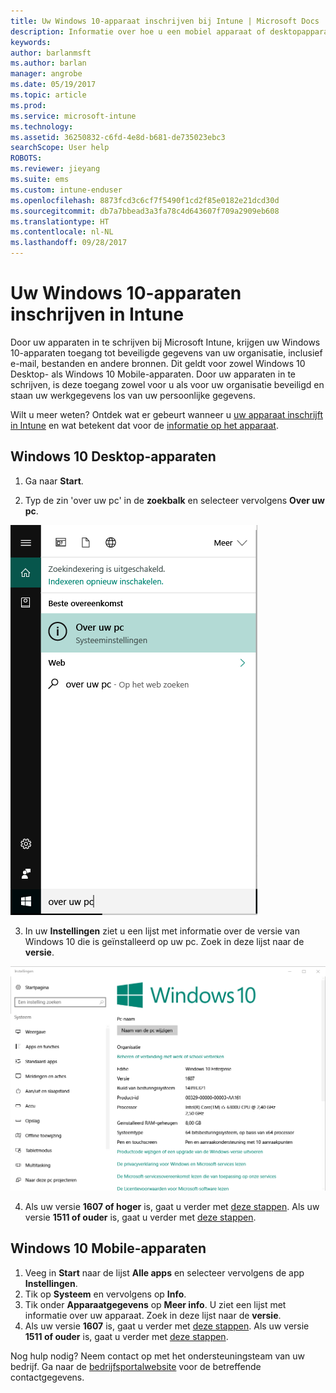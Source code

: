 ```yaml
---
title: Uw Windows 10-apparaat inschrijven bij Intune | Microsoft Docs
description: Informatie over hoe u een mobiel apparaat of desktopapparaat met Windows 10 kunt inschrijven bij Intune
keywords: 
author: barlanmsft
ms.author: barlan
manager: angrobe
ms.date: 05/19/2017
ms.topic: article
ms.prod: 
ms.service: microsoft-intune
ms.technology: 
ms.assetid: 36250832-c6fd-4e8d-b681-de735023ebc3
searchScope: User help
ROBOTS: 
ms.reviewer: jieyang
ms.suite: ems
ms.custom: intune-enduser
ms.openlocfilehash: 8873fcd3c6cf7f5490f1cd2f85e0182e21dcd30d
ms.sourcegitcommit: db7a7bbead3a3fa78c4d643607f709a2909eb608
ms.translationtype: HT
ms.contentlocale: nl-NL
ms.lasthandoff: 09/28/2017
---
```

# <a name="enroll-your-windows-10-devices-in-intune"></a>Uw Windows 10-apparaten inschrijven in Intune

Door uw apparaten in te schrijven bij Microsoft Intune, krijgen uw Windows 10-apparaten toegang tot beveiligde gegevens van uw organisatie, inclusief e-mail, bestanden en andere bronnen. Dit geldt voor zowel Windows 10 Desktop- als Windows 10 Mobile-apparaten. Door uw apparaten in te schrijven, is deze toegang zowel voor u als voor uw organisatie beveiligd en staan uw werkgegevens los van uw persoonlijke gegevens.

Wilt u meer weten? Ontdek wat er gebeurt wanneer u [uw apparaat inschrijft in Intune](what-happens-if-you-install-the-company-portal-app-and-enroll-your-device-in-intune-windows.md) en wat betekent dat voor de [informatie op het apparaat](what-info-can-your-company-see-when-you-enroll-your-device-in-intune.md).

## <a name="windows-10-desktop-devices"></a>Windows 10 Desktop-apparaten

1. Ga naar **Start**.

2. Typ de zin 'over uw pc' in de __zoekbalk__ en selecteer vervolgens __Over uw pc__.

 ![zoekinstellingen voor info over uw pc](media/searching_for_about_your_pc.png)

3.  In uw __Instellingen__ ziet u een lijst met informatie over de versie van Windows 10 die is geïnstalleerd op uw pc. Zoek in deze lijst naar de __versie__.

 ![Windows 10 Desktop - over uw pc](media/settings_about_pc.png)

4.  Als uw versie __1607 of hoger__ is, gaat u verder met [deze stappen](enroll-your-w10-device-access-work-or-school.md). Als uw versie __1511 of ouder__ is, gaat u verder met [deze stappen](enroll-your-w10-device-your-account.md).

## <a name="windows-10-mobile-devices"></a>Windows 10 Mobile-apparaten        

1.  Veeg in __Start__ naar de lijst __Alle apps__ en selecteer vervolgens de app __Instellingen__.        
2.  Tik op __Systeem__ en vervolgens op __Info__.       
3.  Tik onder __Apparaatgegevens__ op __Meer info__. U ziet een lijst met informatie over uw apparaat. Zoek in deze lijst naar de __versie__.        
4.  Als uw versie __1607__ is, gaat u verder met [deze stappen](enroll-your-w10-device-access-work-or-school.md). Als uw versie __1511 of ouder__ is, gaat u verder met [deze stappen](enroll-your-w10-device-your-account.md).

Nog hulp nodig? Neem contact op met het ondersteuningsteam van uw bedrijf. Ga naar de [bedrijfsportalwebsite](https://portal.manage.microsoft.com) voor de betreffende contactgegevens.
